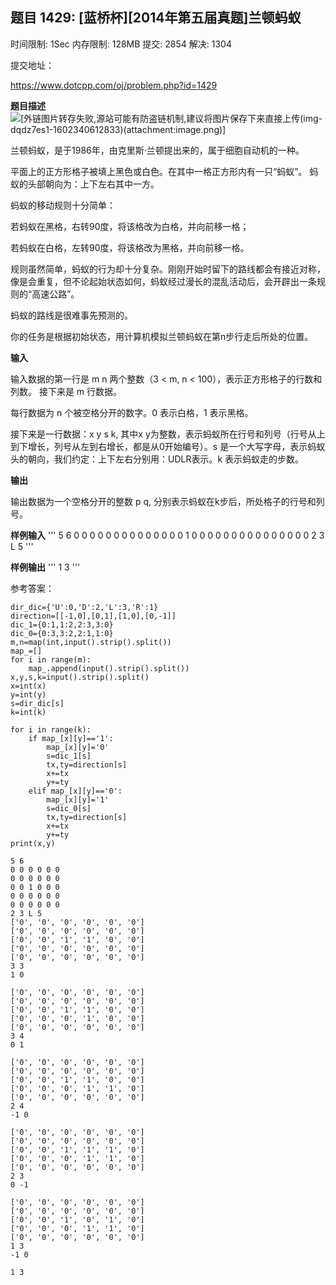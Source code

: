 ## 题目 1429: [蓝桥杯][2014年第五届真题]兰顿蚂蚁



时间限制: 1Sec 内存限制: 128MB 提交: 2854 解决: 1304

提交地址：

https://www.dotcpp.com/oj/problem.php?id=1429

**题目描述**
![[外链图片转存失败,源站可能有防盗链机制,建议将图片保存下来直接上传(img-dqdz7es1-1602340612833)(attachment:image.png)]](https://img-blog.csdnimg.cn/20201010223708317.png?x-oss-process=image/watermark,type_ZmFuZ3poZW5naGVpdGk,shadow_10,text_aHR0cHM6Ly9ibG9nLmNzZG4ubmV0L3dlaXhpbl80NTU2OTc4NQ==,size_16,color_FFFFFF,t_70#pic_center)

兰顿蚂蚁，是于1986年，由克里斯·兰顿提出来的，属于细胞自动机的一种。


平面上的正方形格子被填上黑色或白色。在其中一格正方形内有一只“蚂蚁”。
蚂蚁的头部朝向为：上下左右其中一方。

蚂蚁的移动规则十分简单：

若蚂蚁在黑格，右转90度，将该格改为白格，并向前移一格；

若蚂蚁在白格，左转90度，将该格改为黑格，并向前移一格。

规则虽然简单，蚂蚁的行为却十分复杂。刚刚开始时留下的路线都会有接近对称，像是会重复，但不论起始状态如何，蚂蚁经过漫长的混乱活动后，会开辟出一条规则的“高速公路”。

蚂蚁的路线是很难事先预测的。

你的任务是根据初始状态，用计算机模拟兰顿蚂蚁在第n步行走后所处的位置。

**输入**

输入数据的第一行是  m  n  两个整数（3  <   m,  n  <   100），表示正方形格子的行数和列数。 
接下来是  m  行数据。 

每行数据为  n  个被空格分开的数字。0  表示白格，1  表示黑格。 

接下来是一行数据：x  y  s  k,  其中x  y为整数，表示蚂蚁所在行号和列号（行号从上到下增长，列号从左到右增长，都是从0开始编号）。s  是一个大写字母，表示蚂蚁头的朝向，我们约定：上下左右分别用：UDLR表示。k  表示蚂蚁走的步数。 

**输出**

输出数据为一个空格分开的整数  p  q,  分别表示蚂蚁在k步后，所处格子的行号和列号。

**样例输入**
'''
5 6 
0 0 0 0 0 0 
0 0 0 0 0 0 
0 0 1 0 0 0 
0 0 0 0 0 0 
0 0 0 0 0 0 
2 3 L 5
'''

**样例输出**
'''
1 3
'''

参考答案：



```
dir_dic={'U':0,'D':2,'L':3,'R':1}
direction=[[-1,0],[0,1],[1,0],[0,-1]]
dic_1={0:1,1:2,2:3,3:0}
dic_0={0:3,3:2,2:1,1:0}
m,n=map(int,input().strip().split())
map_=[]
for i in range(m):
    map_.append(input().strip().split())
x,y,s,k=input().strip().split()
x=int(x)
y=int(y)
s=dir_dic[s]
k=int(k)

for i in range(k):
    if map_[x][y]=='1':
        map_[x][y]='0'
        s=dic_1[s]
        tx,ty=direction[s]
        x+=tx
        y+=ty
    elif map_[x][y]=='0':
        map_[x][y]='1'
        s=dic_0[s]
        tx,ty=direction[s]
        x+=tx
        y+=ty
print(x,y)

```

    5 6 
    0 0 0 0 0 0 
    0 0 0 0 0 0 
    0 0 1 0 0 0 
    0 0 0 0 0 0 
    0 0 0 0 0 0 
    2 3 L 5
    ['0', '0', '0', '0', '0', '0']
    ['0', '0', '0', '0', '0', '0']
    ['0', '0', '1', '1', '0', '0']
    ['0', '0', '0', '0', '0', '0']
    ['0', '0', '0', '0', '0', '0']
    3 3
    1 0
    
    ['0', '0', '0', '0', '0', '0']
    ['0', '0', '0', '0', '0', '0']
    ['0', '0', '1', '1', '0', '0']
    ['0', '0', '0', '1', '0', '0']
    ['0', '0', '0', '0', '0', '0']
    3 4
    0 1
    
    ['0', '0', '0', '0', '0', '0']
    ['0', '0', '0', '0', '0', '0']
    ['0', '0', '1', '1', '0', '0']
    ['0', '0', '0', '1', '1', '0']
    ['0', '0', '0', '0', '0', '0']
    2 4
    -1 0
    
    ['0', '0', '0', '0', '0', '0']
    ['0', '0', '0', '0', '0', '0']
    ['0', '0', '1', '1', '1', '0']
    ['0', '0', '0', '1', '1', '0']
    ['0', '0', '0', '0', '0', '0']
    2 3
    0 -1
    
    ['0', '0', '0', '0', '0', '0']
    ['0', '0', '0', '0', '0', '0']
    ['0', '0', '1', '0', '1', '0']
    ['0', '0', '0', '1', '1', '0']
    ['0', '0', '0', '0', '0', '0']
    1 3
    -1 0
    
    1 3
